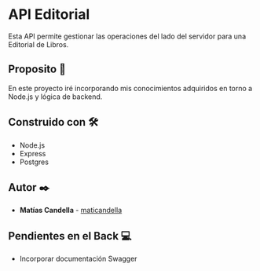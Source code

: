 # API Editorial

Esta API permite gestionar las operaciones del lado del servidor para una Editorial de Libros.

## Proposito 🚀

En este proyecto iré incorporando mis conocimientos adquiridos en torno a Node.js y lógica de backend.

## Construido con 🛠️

* Node.js
* Express
* Postgres

## Autor ✒️

* **Matías Candella** - [maticandella](https://github.com/maticandella)

## Pendientes en el Back :computer:

* Incorporar documentación Swagger